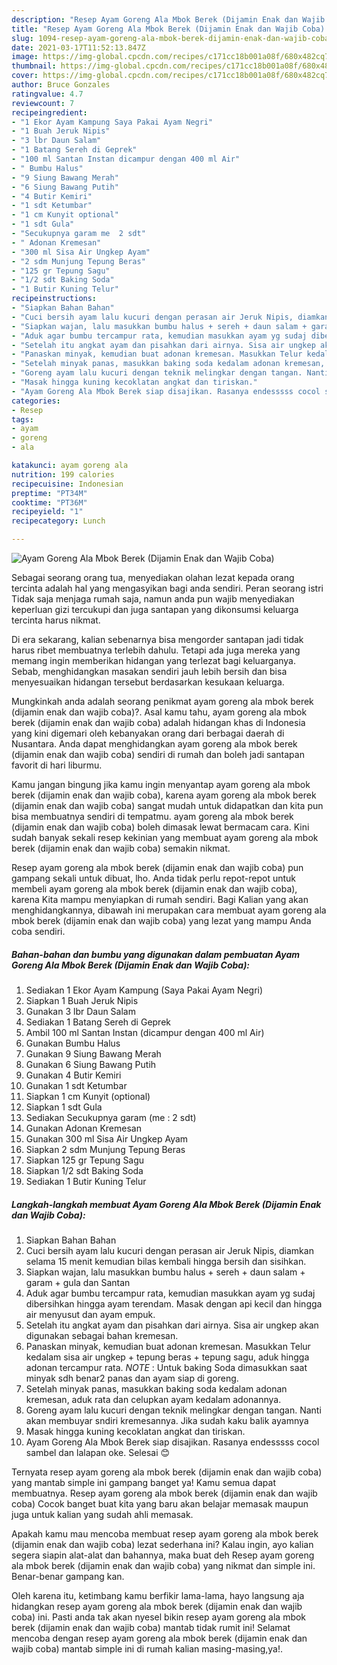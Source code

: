 ```yaml
---
description: "Resep Ayam Goreng Ala Mbok Berek (Dijamin Enak dan Wajib Coba) yang nikmat dan Mudah Dibuat"
title: "Resep Ayam Goreng Ala Mbok Berek (Dijamin Enak dan Wajib Coba) yang nikmat dan Mudah Dibuat"
slug: 1094-resep-ayam-goreng-ala-mbok-berek-dijamin-enak-dan-wajib-coba-yang-nikmat-dan-mudah-dibuat
date: 2021-03-17T11:52:13.847Z
image: https://img-global.cpcdn.com/recipes/c171cc18b001a08f/680x482cq70/ayam-goreng-ala-mbok-berek-dijamin-enak-dan-wajib-coba-foto-resep-utama.jpg
thumbnail: https://img-global.cpcdn.com/recipes/c171cc18b001a08f/680x482cq70/ayam-goreng-ala-mbok-berek-dijamin-enak-dan-wajib-coba-foto-resep-utama.jpg
cover: https://img-global.cpcdn.com/recipes/c171cc18b001a08f/680x482cq70/ayam-goreng-ala-mbok-berek-dijamin-enak-dan-wajib-coba-foto-resep-utama.jpg
author: Bruce Gonzales
ratingvalue: 4.7
reviewcount: 7
recipeingredient:
- "1 Ekor Ayam Kampung Saya Pakai Ayam Negri"
- "1 Buah Jeruk Nipis"
- "3 lbr Daun Salam"
- "1 Batang Sereh di Geprek"
- "100 ml Santan Instan dicampur dengan 400 ml Air"
- " Bumbu Halus"
- "9 Siung Bawang Merah"
- "6 Siung Bawang Putih"
- "4 Butir Kemiri"
- "1 sdt Ketumbar"
- "1 cm Kunyit optional"
- "1 sdt Gula"
- "Secukupnya garam me  2 sdt"
- " Adonan Kremesan"
- "300 ml Sisa Air Ungkep Ayam"
- "2 sdm Munjung Tepung Beras"
- "125 gr Tepung Sagu"
- "1/2 sdt Baking Soda"
- "1 Butir Kuning Telur"
recipeinstructions:
- "Siapkan Bahan Bahan"
- "Cuci bersih ayam lalu kucuri dengan perasan air Jeruk Nipis, diamkan selama 15 menit kemudian bilas kembali hingga bersih dan sisihkan."
- "Siapkan wajan, lalu masukkan bumbu halus + sereh + daun salam + garam + gula dan Santan"
- "Aduk agar bumbu tercampur rata, kemudian masukkan ayam yg sudaj dibersihkan hingga ayam terendam. Masak dengan api kecil dan hingga air menyusut dan ayam empuk."
- "Setelah itu angkat ayam dan pisahkan dari airnya. Sisa air ungkep akan digunakan sebagai bahan kremesan."
- "Panaskan minyak, kemudian buat adonan kremesan. Masukkan Telur kedalam sisa air ungkep + tepung beras + tepung sagu, aduk hingga adonan tercampur rata. *NOTE* : Untuk baking Soda dimasukkan saat minyak sdh benar2 panas dan ayam siap di goreng."
- "Setelah minyak panas, masukkan baking soda kedalam adonan kremesan, aduk rata dan celupkan ayam kedalam adonannya."
- "Goreng ayam lalu kucuri dengan teknik melingkar dengan tangan. Nanti akan membuyar sndiri kremesannya. Jika sudah kaku balik ayamnya"
- "Masak hingga kuning kecoklatan angkat dan tiriskan."
- "Ayam Goreng Ala Mbok Berek siap disajikan. Rasanya endesssss cocol sambel dan lalapan oke. Selesai 😊"
categories:
- Resep
tags:
- ayam
- goreng
- ala

katakunci: ayam goreng ala 
nutrition: 199 calories
recipecuisine: Indonesian
preptime: "PT34M"
cooktime: "PT36M"
recipeyield: "1"
recipecategory: Lunch

---
```



![Ayam Goreng Ala Mbok Berek (Dijamin Enak dan Wajib Coba)](https://img-global.cpcdn.com/recipes/c171cc18b001a08f/680x482cq70/ayam-goreng-ala-mbok-berek-dijamin-enak-dan-wajib-coba-foto-resep-utama.jpg)

Sebagai seorang orang tua, menyediakan olahan lezat kepada orang tercinta adalah hal yang mengasyikan bagi anda sendiri. Peran seorang istri Tidak saja menjaga rumah saja, namun anda pun wajib menyediakan keperluan gizi tercukupi dan juga santapan yang dikonsumsi keluarga tercinta harus nikmat.

Di era  sekarang, kalian sebenarnya bisa mengorder santapan jadi tidak harus ribet membuatnya terlebih dahulu. Tetapi ada juga mereka yang memang ingin memberikan hidangan yang terlezat bagi keluarganya. Sebab, menghidangkan masakan sendiri jauh lebih bersih dan bisa menyesuaikan hidangan tersebut berdasarkan kesukaan keluarga. 



Mungkinkah anda adalah seorang penikmat ayam goreng ala mbok berek (dijamin enak dan wajib coba)?. Asal kamu tahu, ayam goreng ala mbok berek (dijamin enak dan wajib coba) adalah hidangan khas di Indonesia yang kini digemari oleh kebanyakan orang dari berbagai daerah di Nusantara. Anda dapat menghidangkan ayam goreng ala mbok berek (dijamin enak dan wajib coba) sendiri di rumah dan boleh jadi santapan favorit di hari liburmu.

Kamu jangan bingung jika kamu ingin menyantap ayam goreng ala mbok berek (dijamin enak dan wajib coba), karena ayam goreng ala mbok berek (dijamin enak dan wajib coba) sangat mudah untuk didapatkan dan kita pun bisa membuatnya sendiri di tempatmu. ayam goreng ala mbok berek (dijamin enak dan wajib coba) boleh dimasak lewat bermacam cara. Kini sudah banyak sekali resep kekinian yang membuat ayam goreng ala mbok berek (dijamin enak dan wajib coba) semakin nikmat.

Resep ayam goreng ala mbok berek (dijamin enak dan wajib coba) pun gampang sekali untuk dibuat, lho. Anda tidak perlu repot-repot untuk membeli ayam goreng ala mbok berek (dijamin enak dan wajib coba), karena Kita mampu menyiapkan di rumah sendiri. Bagi Kalian yang akan menghidangkannya, dibawah ini merupakan cara membuat ayam goreng ala mbok berek (dijamin enak dan wajib coba) yang lezat yang mampu Anda coba sendiri.

<!--inarticleads1-->

##### Bahan-bahan dan bumbu yang digunakan dalam pembuatan Ayam Goreng Ala Mbok Berek (Dijamin Enak dan Wajib Coba):

1. Sediakan 1 Ekor Ayam Kampung (Saya Pakai Ayam Negri)
1. Siapkan 1 Buah Jeruk Nipis
1. Gunakan 3 lbr Daun Salam
1. Sediakan 1 Batang Sereh di Geprek
1. Ambil 100 ml Santan Instan (dicampur dengan 400 ml Air)
1. Gunakan  Bumbu Halus
1. Gunakan 9 Siung Bawang Merah
1. Gunakan 6 Siung Bawang Putih
1. Gunakan 4 Butir Kemiri
1. Gunakan 1 sdt Ketumbar
1. Siapkan 1 cm Kunyit (optional)
1. Siapkan 1 sdt Gula
1. Sediakan Secukupnya garam (me : 2 sdt)
1. Gunakan  Adonan Kremesan
1. Gunakan 300 ml Sisa Air Ungkep Ayam
1. Siapkan 2 sdm Munjung Tepung Beras
1. Siapkan 125 gr Tepung Sagu
1. Siapkan 1/2 sdt Baking Soda
1. Sediakan 1 Butir Kuning Telur




<!--inarticleads2-->

##### Langkah-langkah membuat Ayam Goreng Ala Mbok Berek (Dijamin Enak dan Wajib Coba):

1. Siapkan Bahan Bahan
1. Cuci bersih ayam lalu kucuri dengan perasan air Jeruk Nipis, diamkan selama 15 menit kemudian bilas kembali hingga bersih dan sisihkan.
1. Siapkan wajan, lalu masukkan bumbu halus + sereh + daun salam + garam + gula dan Santan
1. Aduk agar bumbu tercampur rata, kemudian masukkan ayam yg sudaj dibersihkan hingga ayam terendam. Masak dengan api kecil dan hingga air menyusut dan ayam empuk.
1. Setelah itu angkat ayam dan pisahkan dari airnya. Sisa air ungkep akan digunakan sebagai bahan kremesan.
1. Panaskan minyak, kemudian buat adonan kremesan. Masukkan Telur kedalam sisa air ungkep + tepung beras + tepung sagu, aduk hingga adonan tercampur rata. *NOTE* : Untuk baking Soda dimasukkan saat minyak sdh benar2 panas dan ayam siap di goreng.
1. Setelah minyak panas, masukkan baking soda kedalam adonan kremesan, aduk rata dan celupkan ayam kedalam adonannya.
1. Goreng ayam lalu kucuri dengan teknik melingkar dengan tangan. Nanti akan membuyar sndiri kremesannya. Jika sudah kaku balik ayamnya
1. Masak hingga kuning kecoklatan angkat dan tiriskan.
1. Ayam Goreng Ala Mbok Berek siap disajikan. Rasanya endesssss cocol sambel dan lalapan oke. Selesai 😊




Ternyata resep ayam goreng ala mbok berek (dijamin enak dan wajib coba) yang mantab simple ini gampang banget ya! Kamu semua dapat membuatnya. Resep ayam goreng ala mbok berek (dijamin enak dan wajib coba) Cocok banget buat kita yang baru akan belajar memasak maupun juga untuk kalian yang sudah ahli memasak.

Apakah kamu mau mencoba membuat resep ayam goreng ala mbok berek (dijamin enak dan wajib coba) lezat sederhana ini? Kalau ingin, ayo kalian segera siapin alat-alat dan bahannya, maka buat deh Resep ayam goreng ala mbok berek (dijamin enak dan wajib coba) yang nikmat dan simple ini. Benar-benar gampang kan. 

Oleh karena itu, ketimbang kamu berfikir lama-lama, hayo langsung aja hidangkan resep ayam goreng ala mbok berek (dijamin enak dan wajib coba) ini. Pasti anda tak akan nyesel bikin resep ayam goreng ala mbok berek (dijamin enak dan wajib coba) mantab tidak rumit ini! Selamat mencoba dengan resep ayam goreng ala mbok berek (dijamin enak dan wajib coba) mantab simple ini di rumah kalian masing-masing,ya!.

